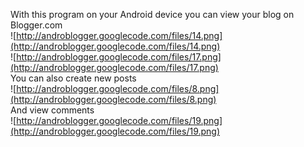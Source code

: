 With this program on your Android device you can view your blog on Blogger.com<br />
![http://androblogger.googlecode.com/files/14.png](http://androblogger.googlecode.com/files/14.png)<br />
![http://androblogger.googlecode.com/files/17.png](http://androblogger.googlecode.com/files/17.png)<br />
You can also create new posts<br />
![http://androblogger.googlecode.com/files/8.png](http://androblogger.googlecode.com/files/8.png)<br />
And view comments<br />
![http://androblogger.googlecode.com/files/19.png](http://androblogger.googlecode.com/files/19.png)<br />